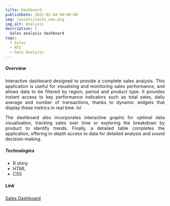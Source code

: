 ```yaml
---
title: Dashboard
publishDate: 2022-02-04 00:00:00
img: /assets/sales_new.png
img_alt: Analysis
description: |
  Sales analysis dashboard 
tags:
  - Sales
  - KPI
  - Data Analysis
---
```


##### Overview


<p style="text-align: justify;">
Interactive dashboard designed to provide a complete sales analysis. This application is useful for visualising and monitoring sales performance, and allows data to be filtered by region, period and product type. It provides instant access to key performance indicators such as total sales, daily average and number of transactions, thanks to dynamic widgets that display these metrics in real time. lol
</p>

<p style="text-align: justify;">
The dashboard also incorporates interactive graphs for optimal data visualisation, tracking sales over time or exploring the breakdown by product to identify trends. Finally, a detailed table completes the application, offering in-depth access to data for detailed analysis and sound decision-making.
</p>

##### Technologies 

- R shiny
- HTML
- CSS


##### Link


 <a href="https://parfaitjulien.shinyapps.io/sales_dashboard/">Sales Dashboard</a>